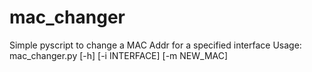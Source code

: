 # mac_changer
Simple pyscript to change a MAC Addr for a specified interface
Usage: mac_changer.py [-h] [-i INTERFACE] [-m NEW_MAC]
